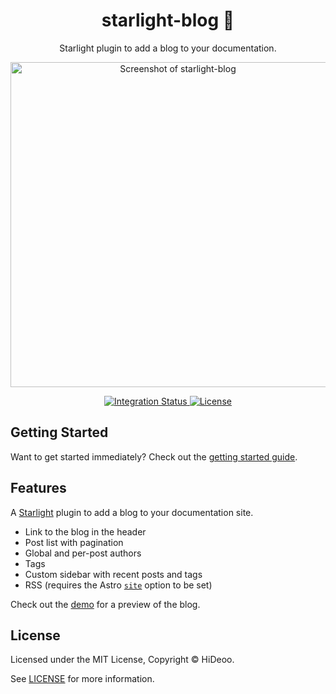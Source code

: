 <div align="center">
  <h1>starlight-blog 📰</h1>
  <p>Starlight plugin to add a blog to your documentation.</p>
  <p>
    <a href="https://i.imgur.com/pG51i2X.png" title="Screenshot of starlight-blog">
      <img alt="Screenshot of starlight-blog" src="https://i.imgur.com/pG51i2X.png" width="520" />
    </a>
  </p>
</div>

<div align="center">
  <a href="https://github.com/HiDeoo/starlight-blog/actions/workflows/integration.yml">
    <img alt="Integration Status" src="https://github.com/HiDeoo/starlight-blog/actions/workflows/integration.yml/badge.svg" />
  </a>
  <a href="https://github.com/HiDeoo/starlight-blog/blob/main/LICENSE">
    <img alt="License" src="https://badgen.net/github/license/HiDeoo/starlight-blog" />
  </a>
  <br />
</div>

## Getting Started

Want to get started immediately? Check out the [getting started guide](https://starlight-blog-docs.vercel.app/getting-started/).

## Features

A [Starlight](https://starlight.astro.build) plugin to add a blog to your documentation site.

- Link to the blog in the header
- Post list with pagination
- Global and per-post authors
- Tags
- Custom sidebar with recent posts and tags
- RSS (requires the Astro [`site`](https://docs.astro.build/en/reference/configuration-reference/#site) option to be set)

Check out the [demo](https://starlight-blog-docs.vercel.app//blog/) for a preview of the blog.

## License

Licensed under the MIT License, Copyright © HiDeoo.

See [LICENSE](https://github.com/HiDeoo/starlight-blog/blob/main/LICENSE) for more information.

